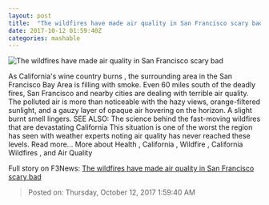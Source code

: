 ```yaml
---
layout: post
title:  "The wildfires have made air quality in San Francisco scary bad"
date: 2017-10-12 01:59:40Z
categories: mashable
---
```


![The wildfires have made air quality in San Francisco scary bad](https://i.amz.mshcdn.com/3pZ7PlCrsG6D-HJ09xPcTuw2-aU=/1200x630/2017%2F10%2F12%2F7a%2Fc65bc3469bf74e86a66bbae45770d9c0.1ee4f.jpg)

As California's wine country burns , the surrounding area in the San Francisco Bay Area is filling with smoke. Even 60 miles south of the deadly fires, San Francisco and nearby cities are dealing with terrible air quality. The polluted air is more than noticeable with the hazy views, orange-filtered sunlight, and a gauzy layer of opaque air hovering on the horizon. A slight burnt smell lingers. SEE ALSO: The science behind the fast-moving wildfires that are devastating California This situation is one of the worst the region has seen with weather experts noting air quality has never reached these levels. Read more... More about Health , California , Wildfire , California Wildfires , and Air Quality


Full story on F3News: [The wildfires have made air quality in San Francisco scary bad](http://www.f3nws.com/n/XdZVCE)

> Posted on: Thursday, October 12, 2017 1:59:40 AM
